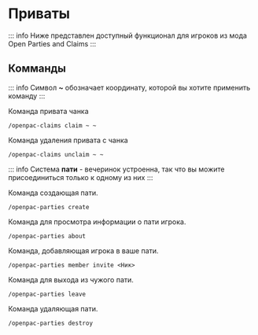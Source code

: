# Приваты
::: info
Ниже представлен доступный функционал для игроков из мода Open Parties and Claims
:::

## Комманды
::: info
Символ **~** обозначает координату, которой вы хотите применить команду
:::

Команда привата чанка
```
/openpac-claims claim ~ ~
```

Команда удаления привата с чанка
```
/openpac-claims unclaim ~ ~
```

::: info
Система **пати** - вечеринок устроенна, так что вы можите присоединиться только к одному из них
:::

Команда создающая пати.
```
/openpac-parties create
```

Команда для просмотра информации о пати игрока.
```
/openpac-parties about
```

Команда, добавляющая игрока в ваше пати.
```
/openpac-parties member invite <Ник>
```

Команда для выхода из чужого пати.
```
/openpac-parties leave
```

Команда удаляющая пати.
```
/openpac-parties destroy
```